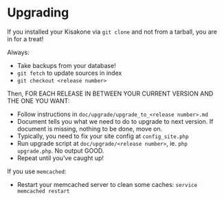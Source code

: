 Upgrading
=========

If you installed your Kisakone via `git clone` and not from a tarball, you are in for a treat!

Always:
 - Take backups from your database!
 - `git fetch` to update sources in index
 - `git checkout <release number>`

Then, FOR EACH RELEASE IN BETWEEN YOUR CURRENT VERSION AND THE ONE YOU WANT:
 - Follow instructions in `doc/upgrade/upgrade_to_<release number>.md`
 - Document tells you what we need to do to upgrade to next version. If document is missing, nothing to be done, move on.
 - Typically, you need to fix your site config at `config_site.php`
 - Run upgrade script at `doc/upgrade/<release number>`, ie. `php upgrade.php`. No output GOOD.
 - Repeat until you've caught up!

If you use `memcached`:
 - Restart your memcached server to clean some caches: `service memcached restart`

